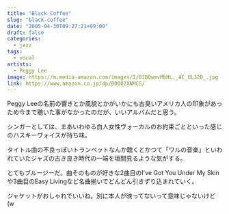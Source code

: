 ```yaml
---
title: "Black Coffee"
slug: "black-coffee"
date: "2005-04-30T09:27:21+09:00"
draft: false
categories: 
  - jazz
tags: 
  - vocal
artists:
  - Peggy Lee
image: https://m.media-amazon.com/images/I/81BQwmvMbHL._AC_UL320_.jpg
link: https://www.amazon.co.jp/dp/B0002XNMCS/
---
```

Peggy Leeの名前の響きとか風貌とかがいかにも古臭いアメリカ人の印象があっため今まで聴いた事がなかったのだが、いいアルバムだと思う。

シンガーとしては、まあいわゆる白人女性ヴォーカルのお約束ごとといった感じのハスキーヴォイスが持ち味。

タイトル曲の不良っぽいトランペットなんか聴くとかつて「ワルの音楽」といわれていたジャズの古き良き時代の一端を垣間見るような気がする。

とてもブルージーだ。曲そのものが好きな2曲目のI've Got You Under My Skinや3曲目のEasy Livingなど名曲揃いでどんどん引きずり込まれていく。 

ジャケットがおしゃれでいいね。別に本人が映ってないって意味じゃないけど(w
